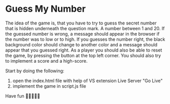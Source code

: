 # Guess My Number

The idea of the game is, that you have to try to guess the secret number that is hidden underneath the
question mark. A number between 1 and 20. If the guessed number is wrong, a message should appear in the browser if the number was to low or to
high. If you guesses the number right, the black background color should change to another color and a message should appear
that you guessed right. As a player you should also be able to reset the game, by pressing the button at the top left corner.
You should also try to implement a score and a high-score.

Start by doing the following:

1. open the index.html file with help of VS extension Live Server "Go Live"
2. implement the game in script.js file

Have fun 🤟🤟🤟🤟🤟
